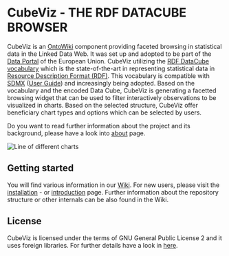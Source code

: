 # CubeViz - THE RDF DATACUBE BROWSER 

CubeViz is an [OntoWiki](http://aksw.org/Projects/OntoWiki.html) component providing faceted browsing in statistical 
data in the Linked Data Web. It was set up and adopted to be part of the 
[Data Portal](https://ec.europa.eu/digital-agenda/en/scoreboard) of the European Union. 
CubeViz utilizing the  [RDF DataCube vocabulary](http://www.w3.org/TR/vocab-data-cube/) 
which is the state-of-the-art in representing statistical data in [Resource Description Format (RDF)](http://www.w3.org/RDF/). 
This vocabulary is compatible with [SDMX](http://en.wikipedia.org/wiki/SDMX) 
([User Guide](http://sdmx.org/wp-content/uploads/2012/11/SDMX_2-1_User_Guide_draft_0-1.pdf)) and increasingly being adopted. 
Based on the vocabulary and the encoded Data Cube, CubeViz is generating a facetted browsing widget that 
can be used to filter interactively observations to be visualized in charts. 
Based on the selected structure, CubeViz offer beneficiary chart types and options which can be selected by users.

Do you want to read further information about the project and its background, please have a look into 
[about](https://github.com/AKSW/cubeviz.ontowiki/wiki/About-the-project) page.

![Line of different charts](https://raw.github.com/wiki/AKSW/cubeviz.ontowiki/images/differentCharts.png)

## Getting started

You will find various information in our [Wiki](https://github.com/AKSW/cubeviz.ontowiki/wiki/Home).
For new users, please visit the [installation](https://github.com/AKSW/cubeviz.ontowiki/wiki/Installation-and-setup-main) - 
or [introduction](https://github.com/AKSW/cubeviz.ontowiki/wiki/Introductions-for-first-steps) page. 
Further information about the repository structure or other internals can be also found in the Wiki.

## License

CubeViz is licensed under the terms of GNU General Public License 2 and it uses foreign libraries. 
For further details have a look in [here](https://github.com/AKSW/cubeviz.ontowiki/blob/develop/LICENSE.md).
